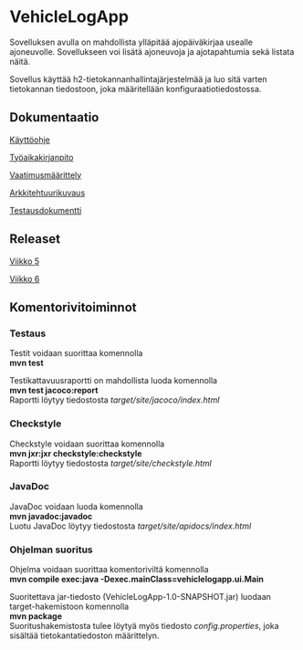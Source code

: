 # VehicleLogApp
Sovelluksen avulla on mahdollista ylläpitää ajopäiväkirjaa usealle ajoneuvolle. Sovellukseen voi lisätä ajoneuvoja ja ajotapahtumia sekä listata näitä.

Sovellus käyttää h2-tietokannanhallintajärjestelmää ja luo sitä varten tietokannan tiedostoon, joka määritellään konfiguraatiotiedostossa.

## Dokumentaatio
[Käyttöohje](https://github.com/skoskipaa/ot-harjoitustyo/blob/master/dokumentointi/kayttoohje.md)

[Työaikakirjanpito](https://github.com/skoskipaa/ot-harjoitustyo/blob/master/dokumentointi/tyoaikakirjanpito.md)

[Vaatimusmäärittely](https://github.com/skoskipaa/ot-harjoitustyo/blob/master/dokumentointi/vaatimusmaarittely.md)

[Arkkitehtuurikuvaus](https://github.com/skoskipaa/ot-harjoitustyo/blob/master/dokumentointi/arkkitehtuuri.md)

[Testausdokumentti](https://github.com/skoskipaa/ot-harjoitustyo/blob/master/dokumentointi/testausdokumentti.md)

## Releaset

[Viikko 5](https://github.com/skoskipaa/ot-harjoitustyo/releases/tag/viikko5)

[Viikko 6](https://github.com/skoskipaa/ot-harjoitustyo/releases/tag/viikko6)

## Komentorivitoiminnot

### Testaus

Testit voidaan suorittaa komennolla  
**mvn test**  

Testikattavuusraportti on mahdollista luoda komennolla  
**mvn test jacoco:report**  
Raportti löytyy tiedostosta *target/site/jacoco/index.html*

### Checkstyle

Checkstyle voidaan suorittaa komennolla  
**mvn jxr:jxr checkstyle:checkstyle**  
Raportti löytyy tiedostosta *target/site/checkstyle.html*

### JavaDoc

JavaDoc voidaan luoda komennolla  
**mvn javadoc:javadoc**  
Luotu JavaDoc löytyy tiedostosta *target/site/apidocs/index.html*

### Ohjelman suoritus

Ohjelma voidaan suorittaa komentoriviltä komennolla  
**mvn compile exec:java -Dexec.mainClass=vehiclelogapp.ui.Main**  

Suoritettava jar-tiedosto (VehicleLogApp-1.0-SNAPSHOT.jar) luodaan target-hakemistoon komennolla  
**mvn package**  
Suoritushakemistosta tulee löytyä myös tiedosto *config.properties*, joka sisältää tietokantatiedoston määrittelyn.



